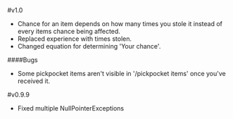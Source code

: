 #v1.0
* Chance for an item depends on how many times you stole it instead of every items chance being affected.
* Replaced experience with times stolen.
* Changed equation for determining 'Your chance'.

####Bugs
* Some pickpocket items aren't visible in '/pickpocket items' once you've received it.

#v0.9.9
* Fixed multiple NullPointerExceptions
